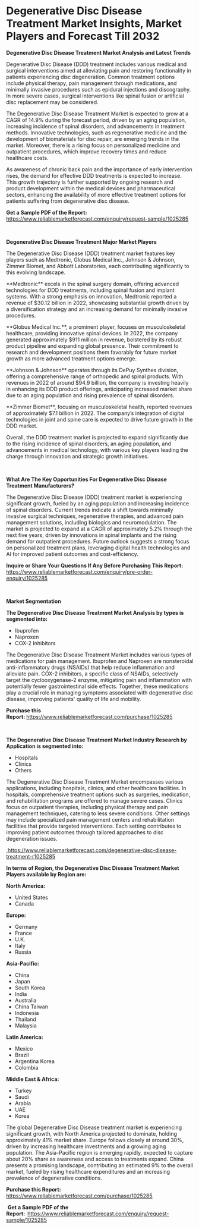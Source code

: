 <p><h1>Degenerative Disc Disease Treatment Market Insights, Market Players and Forecast Till 2032</h1></p><p><strong>Degenerative Disc Disease Treatment Market Analysis and Latest Trends</strong></p>
<p><p>Degenerative Disc Disease (DDD) treatment includes various medical and surgical interventions aimed at alleviating pain and restoring functionality in patients experiencing disc degeneration. Common treatment options include physical therapy, pain management through medications, and minimally invasive procedures such as epidural injections and discography. In more severe cases, surgical interventions like spinal fusion or artificial disc replacement may be considered.</p><p>The Degenerative Disc Disease Treatment Market is expected to grow at a CAGR of 14.9% during the forecast period, driven by an aging population, increasing incidence of spinal disorders, and advancements in treatment methods. Innovative technologies, such as regenerative medicine and the development of biomaterials for disc repair, are emerging trends in the market. Moreover, there is a rising focus on personalized medicine and outpatient procedures, which improve recovery times and reduce healthcare costs.</p><p>As awareness of chronic back pain and the importance of early intervention rises, the demand for effective DDD treatments is expected to increase. This growth trajectory is further supported by ongoing research and product development within the medical devices and pharmaceutical sectors, enhancing the availability of more effective treatment options for patients suffering from degenerative disc disease.</p></p>
<p><strong>Get a Sample PDF of the Report:&nbsp;</strong> <a href="https://www.reliablemarketforecast.com/enquiry/request-sample/1025285?utm_campaign=2413&utm_medium=2&utm_source=Github&utm_content=ia&utm_term=18042025&utm_id=degenerative-disc-disease-treatment">https://www.reliablemarketforecast.com/enquiry/request-sample/1025285</a></p>
<p>&nbsp;</p>
<p><strong>Degenerative Disc Disease Treatment Major Market Players</strong></p>
<p><p>The Degenerative Disc Disease (DDD) treatment market features key players such as Medtronic, Globus Medical Inc., Johnson & Johnson, Zimmer Biomet, and Abbott Laboratories, each contributing significantly to this evolving landscape.</p><p>**Medtronic** excels in the spinal surgery domain, offering advanced technologies for DDD treatments, including spinal fusion and implant systems. With a strong emphasis on innovation, Medtronic reported a revenue of $30.12 billion in 2022, showcasing substantial growth driven by a diversification strategy and an increasing demand for minimally invasive procedures.</p><p>**Globus Medical Inc.**, a prominent player, focuses on musculoskeletal healthcare, providing innovative spinal devices. In 2022, the company generated approximately $911 million in revenue, bolstered by its robust product pipeline and expanding global presence. Their commitment to research and development positions them favorably for future market growth as more advanced treatment options emerge.</p><p>**Johnson & Johnson** operates through its DePuy Synthes division, offering a comprehensive range of orthopedic and spinal products. With revenues in 2022 of around $94.9 billion, the company is investing heavily in enhancing its DDD product offerings, anticipating increased market share due to an aging population and rising prevalence of spinal disorders.</p><p>**Zimmer Biomet**, focusing on musculoskeletal health, reported revenues of approximately $7.1 billion in 2022. The company’s integration of digital technologies in joint and spine care is expected to drive future growth in the DDD market.</p><p>Overall, the DDD treatment market is projected to expand significantly due to the rising incidence of spinal disorders, an aging population, and advancements in medical technology, with various key players leading the charge through innovation and strategic growth initiatives.</p></p>
<p>&nbsp;</p>
<p><strong>What Are The Key Opportunities For Degenerative Disc Disease Treatment Manufacturers?</strong></p>
<p><p>The Degenerative Disc Disease (DDD) treatment market is experiencing significant growth, fueled by an aging population and increasing incidence of spinal disorders. Current trends indicate a shift towards minimally invasive surgical techniques, regenerative therapies, and advanced pain management solutions, including biologics and neuromodulation. The market is projected to expand at a CAGR of approximately 5.2% through the next five years, driven by innovations in spinal implants and the rising demand for outpatient procedures. Future outlook suggests a strong focus on personalized treatment plans, leveraging digital health technologies and AI for improved patient outcomes and cost-efficiency.</p></p>
<p><strong>Inquire or Share Your Questions If Any Before Purchasing This Report:</strong> <a href="https://www.reliablemarketforecast.com/enquiry/pre-order-enquiry/1025285?utm_campaign=2413&utm_medium=2&utm_source=Github&utm_content=ia&utm_term=18042025&utm_id=degenerative-disc-disease-treatment">https://www.reliablemarketforecast.com/enquiry/pre-order-enquiry/1025285</a></p>
<p>&nbsp;</p>
<p><strong>Market Segmentation</strong></p>
<p><strong>The Degenerative Disc Disease Treatment Market Analysis by types is segmented into:</strong></p>
<p><ul><li>Ibuprofen</li><li>Naproxen</li><li>COX-2 Inhibitors</li></ul></p>
<p><p>The Degenerative Disc Disease Treatment Market includes various types of medications for pain management. Ibuprofen and Naproxen are nonsteroidal anti-inflammatory drugs (NSAIDs) that help reduce inflammation and alleviate pain. COX-2 inhibitors, a specific class of NSAIDs, selectively target the cyclooxygenase-2 enzyme, mitigating pain and inflammation with potentially fewer gastrointestinal side effects. Together, these medications play a crucial role in managing symptoms associated with degenerative disc disease, improving patients' quality of life and mobility.</p></p>
<p><strong>Purchase this Report:&nbsp;</strong><a href="https://www.reliablemarketforecast.com/purchase/1025285?utm_campaign=2413&utm_medium=2&utm_source=Github&utm_content=ia&utm_term=18042025&utm_id=degenerative-disc-disease-treatment">https://www.reliablemarketforecast.com/purchase/1025285</a></p>
<p>&nbsp;</p>
<p><strong>The Degenerative Disc Disease Treatment Market Industry Research by Application is segmented into:</strong></p>
<p><ul><li>Hospitals</li><li>Clinics</li><li>Others</li></ul></p>
<p><p>The Degenerative Disc Disease Treatment Market encompasses various applications, including hospitals, clinics, and other healthcare facilities. In hospitals, comprehensive treatment options such as surgeries, medication, and rehabilitation programs are offered to manage severe cases. Clinics focus on outpatient therapies, including physical therapy and pain management techniques, catering to less severe conditions. Other settings may include specialized pain management centers and rehabilitation facilities that provide targeted interventions. Each setting contributes to improving patient outcomes through tailored approaches to disc degeneration issues.</p></p>
<p><a href="https://www.reliablemarketforecast.com/degenerative-disc-disease-treatment-r1025285?utm_campaign=2413&utm_medium=2&utm_source=Github&utm_content=ia&utm_term=18042025&utm_id=degenerative-disc-disease-treatment">&nbsp;https://www.reliablemarketforecast.com/degenerative-disc-disease-treatment-r1025285</a></p>
<p><strong>In terms of Region, the Degenerative Disc Disease Treatment Market Players available by Region are:</strong></p>
<p>
    <p> <strong> North America: </strong>
        <ul>
            <li>United States</li>
            <li>Canada</li>
        </ul>
        </p> 
    <p> <strong> Europe: </strong>
        <ul>
            <li>Germany</li>
            <li>France</li>
            <li>U.K.</li>
            <li>Italy</li>
            <li>Russia</li>
        </ul>
        </p> 
    <p> <strong> Asia-Pacific: </strong>
        <ul>
            <li>China</li>
            <li>Japan</li>
            <li>South Korea</li>
            <li>India</li>
            <li>Australia</li>
            <li>China Taiwan</li>
            <li>Indonesia</li>
            <li>Thailand</li>
            <li>Malaysia</li>
        </ul>
        </p> 
    <p> <strong> Latin America: </strong>
        <ul>
            <li>Mexico</li>
            <li>Brazil</li>
            <li>Argentina Korea</li>
            <li>Colombia</li>
        </ul>
        </p> 
    <p> <strong> Middle East & Africa: </strong>
        <ul>
            <li>Turkey</li>
            <li>Saudi</li>
            <li>Arabia</li>
            <li>UAE</li>
            <li>Korea</li>
        </ul>
    </p>
    </p>
<p><p>The global Degenerative Disc Disease treatment market is experiencing significant growth, with North America projected to dominate, holding approximately 41% market share. Europe follows closely at around 30%, driven by increasing healthcare investments and a growing aging population. The Asia-Pacific region is emerging rapidly, expected to capture about 20% share as awareness and access to treatments expand. China presents a promising landscape, contributing an estimated 9% to the overall market, fueled by rising healthcare expenditures and an increasing prevalence of degenerative conditions.</p></p>
<p><strong>Purchase this Report: </strong><a href="https://www.reliablemarketforecast.com/purchase/1025285?utm_campaign=2413&utm_medium=2&utm_source=Github&utm_content=ia&utm_term=18042025&utm_id=degenerative-disc-disease-treatment">https://www.reliablemarketforecast.com/purchase/1025285</a></p>
<p>&nbsp;<strong>Get a Sample PDF of the Report:&nbsp;&nbsp;</strong><a href="https://www.reliablemarketforecast.com/enquiry/request-sample/1025285?utm_campaign=2413&utm_medium=2&utm_source=Github&utm_content=ia&utm_term=18042025&utm_id=degenerative-disc-disease-treatment">https://www.reliablemarketforecast.com/enquiry/request-sample/1025285</a></p>
<p><strong></strong></p>
<p><p></p><p></p><p></p></p>